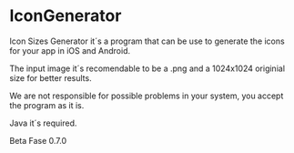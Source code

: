 # IconGenerator

Icon Sizes Generator it´s a program that can be use to generate the icons for your app in iOS and Android.

The input image  it´s recomendable to be a .png and a 1024x1024 originial size for better results.

We are not responsible for possible problems in your system, you accept the program as it is.

Java it´s required.

Beta Fase 0.7.0
